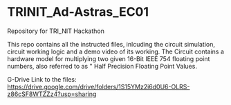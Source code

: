 # TRINIT_Ad-Astras_EC01
Repository for TRI_NIT Hackathon

This repo contains all the instructed files, inlcuding the circuit simulation, circuit working logic and a demo video of its working.
The Circuit contains a hardware model for multiplying two given 16-Bit IEEE 754 floating point numbers, also referred to as " Half Precision Floating Point Values.


G-Drive Link to the files: https://drive.google.com/drive/folders/1S15YMz2i6d0U6-OLRS-z86cSF8WTZZz4?usp=sharing
